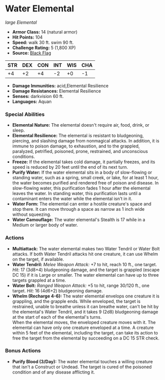 # Water Elemental

*large* *Elemental*

- **Armor Class:** 14 (natural armor)
- **Hit Points:** 104 
- **Speed:** walk 30 ft. swim 90 ft.
- **Challenge Rating:** 5 (1,800 XP)
- **Source:** [Black Flag](https://koboldpress.com/kpstore/product/tovrpg-pg-mv/)

| STR | DEX | CON | INT | WIS | CHA |
| --- | --- | --- | --- | --- | --- |
| +4 | +2 | +4 | -2 | +0 | -1 |

- **Damage Immunities:** acid,Elemental Resilience
- **Damage Resistances:** Elemental Resilience
- **Senses:** darkvision 60 ft.
- **Languages:** Aquan

### Special Abilities

- **Elemental Nature:** The elemental doesn't require air, food, drink, or sleep.
- **Elemental Resilience:** The elemental is resistant to bludgeoning, piercing, and slashing damage from nonmagical attacks. In addition, it is immune to poison damage, to exhaustion, and to the grappled, paralyzed, petrified, poisoned, prone, restrained, and unconscious conditions.
- **Freeze:** If the elemental takes cold damage, it partially freezes, and its speed is reduced by 20 feet until the end of its next turn.
- **Purify Water:** If the water elemental sits in a body of slow-flowing or standing water, such as a spring, small creek, or lake, for at least 1 hour, the water becomes purified and rendered free of poison and disease. In slow-flowing water, this purification fades 1 hour after the elemental leaves the water. In standing water, this purification lasts until a contaminant enters the water while the elemental isn't in it.
- **Water Form:** The elemental can enter a hostile creature's space and stop there. It can move through a space as narrow as 1 inch wide without squeezing.
- **Water Camouflage:** The water elemental's Stealth is 17 while in a Medium or larger body of water.

### Actions

- **Multiattack:** The water elemental makes two Water Tendril or Water Bolt attacks. If both Water Tendril attacks hit one creature, it can use Whelm on the target, if available.
- **Water Tendril:** _Melee Weapon Attack:_ +7 to hit, reach 10 ft., one target. _Hit:_ 17 (3d8+4) bludgeoning damage, and the target is grappled (escape DC 15) if it is Large or smaller. The water elemental can have up to three targets grappled at a time.
- **Water Bolt:** _Ranged Weapon Attack:_ +5 to hit, range 30/120 ft., one target. _Hit:_ 16 (4d6+2) bludgeoning damage.
- **Whelm (Recharge 4-6):** The water elemental envelops one creature it is grappling, and the grapple ends. While enveloped, the target is restrained, unable to breathe unless it can breathe water, can't be hit by the elemental's Water Tendril, and it takes 9 (2d8) bludgeoning damage at the start of each of the elemental's turns.<br>When the elemental moves, the enveloped creature moves with it. The elemental can have only one creature enveloped at a time. A creature within 5 feet of the elemental, including the target, can take its action to free the target from the elemental by succeeding on a DC 15 STR check.

### Bonus Actions

- **Purify Blood (3/Day):** The water elemental touches a willing creature that isn't a Construct or Undead. The target is cured of the poisoned condition and of any disease afflicting it.

